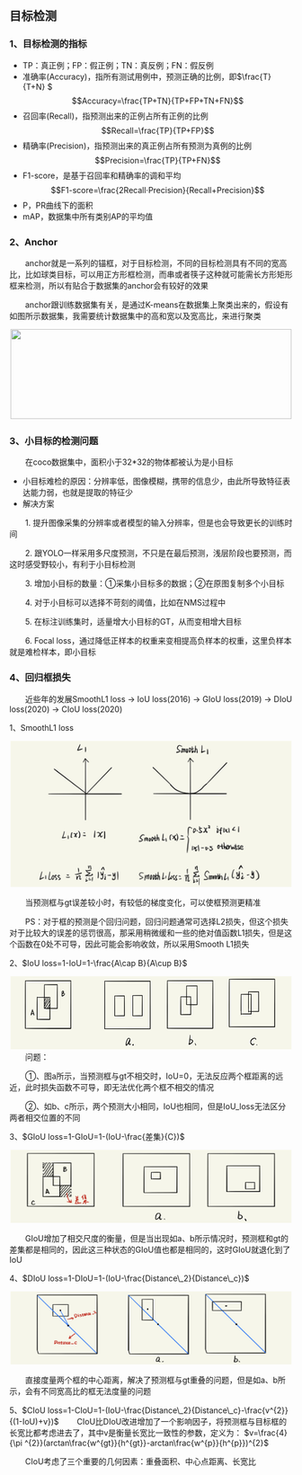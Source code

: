 ## 目标检测

###  1、目标检测的指标
- TP：真正例；FP：假正例；TN：真反例；FN：假反例
- 准确率(Accuracy)，指所有测试用例中，预测正确的比例，即$\frac{T}{T+N} $
$$Accuracy=\frac{TP+TN}{TP+FP+TN+FN}$$
- 召回率(Recall)，指预测出来的正例占所有正例的比例
$$Recall=\frac{TP}{TP+FP}$$
- 精确率(Precision)，指预测出来的真正例占所有预测为真例的比例
$$Precision=\frac{TP}{TP+FN}$$
- F1-score，是基于召回率和精确率的调和平均
$$F1-score=\frac{2Recall·Precision}{Recall+Precision}$$
- P，PR曲线下的面积
- mAP，数据集中所有类别AP的平均值

### 2、Anchor
&emsp;&emsp;anchor就是一系列的锚框，对于目标检测，不同的目标检测具有不同的宽高比，比如球类目标，可以用正方形框检测，而串或者筷子这种就可能需长方形矩形框来检测，所以有贴合于数据集的anchor会有较好的效果

&emsp;&emsp;anchor跟训练数据集有关，是通过K-means在数据集上聚类出来的，假设有如图所示数据集，我需要统计数据集中的高和宽以及宽高比，来进行聚类
<div align=center><img width="500" height="160" src="https://github.com/ethan-sui/AI-algorithm-engineer-knowledge/blob/main/image/anchor01.PNG"/></div>

### 3、小目标的检测问题
&emsp;&emsp;在coco数据集中，面积小于32*32的物体都被认为是小目标
- 小目标难检的原因：分辨率低，图像模糊，携带的信息少，由此所导致特征表达能力弱，也就是提取的特征少
- 解决方案

&emsp;&emsp;1. 提升图像采集的分辨率或者模型的输入分辨率，但是也会导致更长的训练时间

&emsp;&emsp;2. 跟YOLO一样采用多尺度预测，不只是在最后预测，浅层阶段也要预测，而这时感受野较小，有利于小目标检测

&emsp;&emsp;3. 增加小目标的数量：①采集小目标多的数据；②在原图复制多个小目标

&emsp;&emsp;4. 对于小目标可以选择不苛刻的阈值，比如在NMS过程中

&emsp;&emsp;5. 在标注训练集时，适量增大小目标的GT，从而变相增大目标

&emsp;&emsp;6. Focal loss，通过降低正样本的权重来变相提高负样本的权重，这里负样本就是难检样本，即小目标

### 4、回归框损失
&emsp;&emsp;近些年的发展SmoothL1 loss → IoU loss(2016) → GIoU loss(2019) → DIoU loss(2020) → CIoU loss(2020)

1、SmoothL1 loss
<div align=center><img width="500" height="260" src="https://github.com/ethan-sui/AI-algorithm-engineer-knowledge/blob/main/image/smoothl1_loss.jpg"/></div>

&emsp;&emsp;当预测框与gt误差较小时，有较低的梯度变化，可以使框预测更精准

&emsp;&emsp;PS：对于框的预测是个回归问题，回归问题通常可选择L2损失，但这个损失对于比较大的误差的惩罚很高，那采用稍微缓和一些的绝对值函数L1损失，但是这个函数在0处不可导，因此可能会影响收敛，所以采用Smooth L1损失

2、$IoU loss=1-IoU=1-\frac{A\cap B}{A\cup B}$
<div align=center><img width="500" height="130" src="https://github.com/ethan-sui/AI-algorithm-engineer-knowledge/blob/main/image/IoUloss.PNG"/></div>
&emsp;&emsp;问题：

&emsp;&emsp;①、图a所示，当预测框与gt不相交时，IoU=0，无法反应两个框距离的远近，此时损失函数不可导，即无法优化两个框不相交的情况

&emsp;&emsp;②、如b、c所示，两个预测大小相同，IoU也相同，但是IoU_loss无法区分两者相交位置的不同

3、$GIoU loss=1-GIoU=1-(IoU-\frac{差集}{C})$
<div align=center><img width="500" height="130" src="https://github.com/ethan-sui/AI-algorithm-engineer-knowledge/blob/main/image/GIoUloss.PNG"/></div>

&emsp;&emsp;GIoU增加了相交尺度的衡量，但是当出现如a、b所示情况时，预测框和gt的差集都是相同的，因此这三种状态的GIoU值也都是相同的，这时GIoU就退化到了IoU

4、$DIoU loss=1-DIoU=1-(IoU-\frac{Distance\_2}{Distance\_c})$
<div align=center><img width="500" height="130" src="https://github.com/ethan-sui/AI-algorithm-engineer-knowledge/blob/main/image/DIoUloss.PNG"/></div>

&emsp;&emsp;直接度量两个框的中心距离，解决了预测框与gt重叠的问题，但是如a、b所示，会有不同宽高比的框无法度量的问题

5、$CIoU loss=1-CIoU=1-(IoU-\frac{Distance\_2}{Distance\_c}-\frac{v^{2}}{(1-IoU)+v})$
&emsp;&emsp;CIoU比DIoU改进增加了一个影响因子，将预测框与目标框的长宽比都考虑进去了，其中v是衡量长宽比一致性的参数，定义为：
$v=\frac{4}{\pi ^{2}}(arctan\frac{w^{gt}}{h^{gt}}-arctan\frac{w^{p}}{h^{p}})^{2}$

&emsp;&emsp;CIoU考虑了三个重要的几何因素：重叠面积、中心点距离、长宽比
